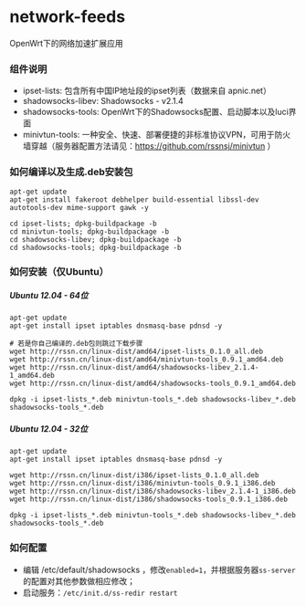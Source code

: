# network-feeds
OpenWrt下的网络加速扩展应用

### 组件说明
* ipset-lists: 包含所有中国IP地址段的ipset列表（数据来自 apnic.net）
* shadowsocks-libev: Shadowsocks - v2.1.4
* shadowsocks-tools: OpenWrt下的Shadowsocks配置、启动脚本以及luci界面
* minivtun-tools: 一种安全、快速、部署便捷的非标准协议VPN，可用于防火墙穿越（服务器配置方法请见：https://github.com/rssnsj/minivtun ）

### 如何编译以及生成.deb安装包

    apt-get update
    apt-get install fakeroot debhelper build-essential libssl-dev autotools-dev mime-support gawk -y
     
    cd ipset-lists; dpkg-buildpackage -b
    cd minivtun-tools; dpkg-buildpackage -b
    cd shadowsocks-libev; dpkg-buildpackage -b
    cd shadowsocks-tools; dpkg-buildpackage -b

### 如何安装（仅Ubuntu）

##### Ubuntu 12.04 - 64位

    apt-get update
    apt-get install ipset iptables dnsmasq-base pdnsd -y
     
    # 若是你自己编译的.deb包则跳过下载步骤
    wget http://rssn.cn/linux-dist/amd64/ipset-lists_0.1.0_all.deb
    wget http://rssn.cn/linux-dist/amd64/minivtun-tools_0.9.1_amd64.deb
    wget http://rssn.cn/linux-dist/amd64/shadowsocks-libev_2.1.4-1_amd64.deb
    wget http://rssn.cn/linux-dist/amd64/shadowsocks-tools_0.9.1_amd64.deb
     
    dpkg -i ipset-lists_*.deb minivtun-tools_*.deb shadowsocks-libev_*.deb shadowsocks-tools_*.deb

##### Ubuntu 12.04 - 32位

    apt-get update
    apt-get install ipset iptables dnsmasq-base pdnsd -y
     
    wget http://rssn.cn/linux-dist/i386/ipset-lists_0.1.0_all.deb
    wget http://rssn.cn/linux-dist/i386/minivtun-tools_0.9.1_i386.deb
    wget http://rssn.cn/linux-dist/i386/shadowsocks-libev_2.1.4-1_i386.deb
    wget http://rssn.cn/linux-dist/i386/shadowsocks-tools_0.9.1_i386.deb
     
    dpkg -i ipset-lists_*.deb minivtun-tools_*.deb shadowsocks-libev_*.deb shadowsocks-tools_*.deb

### 如何配置
* 编辑 /etc/default/shadowsocks ，修改`enabled=1`，并根据服务器`ss-server`的配置对其他参数做相应修改；
* 启动服务：`/etc/init.d/ss-redir restart`
